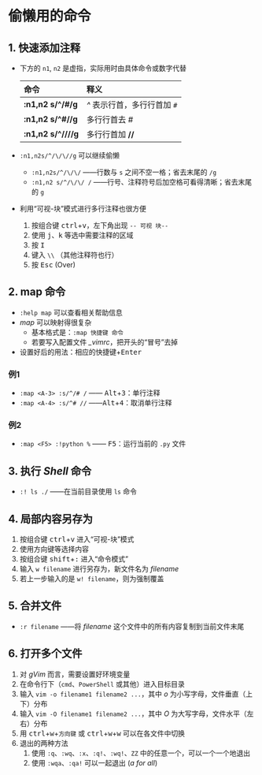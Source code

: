 # 偷懒用的命令

## 1. 快速添加注释

- 下方的 `n1`, `n2`  是虚指，实际用时由具体命令或数字代替

    | 命令 | 释义 |
    | :--- | :--- |
    | **:n1,n2 s/^/#/g** | *^* 表示行首，多行行首加 `#` |
    | **:n1,n2 s/^#//g** | 多行行首去 *#* |
    | **:n1,n2 s/^/\/\//g** | 多行行首加 **//** |

- `:n1,n2s/^/\/\//g` 可以继续偷懒
    - `:n1,n2s/^/\/\/` ——行数与 `s` 之间不空一格；省去末尾的 `/g`
    - `:n1,n2 s/^/\/\/ /` ——行号、注释符号后加空格可看得清晰；省去末尾的 `g`
- 利用“可视-块”模式进行多行注释也很方便
    1. 按组合键 <kbd>ctrl</kbd>+<kbd>v</kbd>，左下角出现 `-- 可视 块--`
    2. 使用 <kbd>j</kbd>、<kbd>k</kbd> 等选中需要注释的区域
    3. 按 <kbd>I</kbd>
    4. 键入 `\\` （其他注释符也行）
    5. 按 <kbd>Esc</kbd> (Over)

## 2. map 命令

- `:help map` 可以查看相关帮助信息
- *map* 可以映射得很复杂
    - 基本格式是：`:map 快捷键 命令`
    - 若要写入配置文件 *\_vimrc*，把开头的“冒号”去掉
- 设置好后的用法：相应的快捷键+<kbd>Enter</kbd>

### 例1

- `:map <A-3> :s/^/# /` —— <kbd>Alt</kbd>+<kbd>3</kbd>：单行注释
- `:map <A-4> :s/^# //` ——<kbd>Alt</kbd>+<kbd>4</kbd>：取消单行注释

### 例2

- `:map <F5> :!python %` —— <kbd>F5</kbd>：运行当前的 `.py` 文件

## 3. 执行 *Shell* 命令

- `:! ls ./` ——在当前目录使用 `ls` 命令

## 4. 局部内容另存为

1. 按组合键 <kbd>ctrl</kbd>+<kbd>v</kbd> 进入“可视-块”模式
2. 使用方向键等选择内容
3. 按组合键 <kbd>shift</kbd>+<kbd>:</kbd> 进入“命令模式”
4. 输入 `w filename` 进行另存为，新文件名为 *filename*
5. 若上一步输入的是 `w! filename`，则为强制覆盖

## 5. 合并文件

- `:r filename` ——将 *filename* 这个文件中的所有内容复制到当前文件末尾

## 6. 打开多个文件

1. 对 *gVim* 而言，需要设置好环境变量
2. 在命令行下（`cmd`、`PowerShell` 或其他）进入目标目录
3. 输入 `vim -o filename1 filename2 ...`，其中 *o* 为小写字母，文件垂直（上下）分布
4. 输入 `vim -O filename1 filename2 ...`，其中 *O* 为大写字母，文件水平（左右）分布
5. 用 <kbd>ctrl</kbd>+<kbd>w</kbd>+`方向键` 或 <kbd>ctrl</kbd>+<kbd>w</kbd>+<kbd>w</kbd> 可以在各文件中切换
6. 退出的两种方法
    1. 使用 `:q`、`:wq`、`:x`、`:q!`、`:wq!`、`ZZ` 中的任意一个，可以一个一个地退出
    2. 使用 `:wqa`、`:qa!` 可以一起退出 (*a for all*)